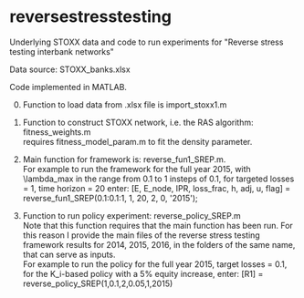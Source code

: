 # reversestresstesting
Underlying STOXX data and code to run experiments for "Reverse stress testing interbank networks"

Data source: STOXX_banks.xlsx

Code implemented in MATLAB.

0. Function to load data from .xlsx file is import_stoxx1.m

1. Function to construct STOXX network, i.e. the RAS algorithm: fitness_weights.m<br />
	requires fitness_model_param.m to fit the density parameter.

2. Main function for framework is: reverse_fun1_SREP.m.<br />For example to run the framework for the full year 2015, with \lambda_max in the range from 0.1 to 1 insteps of 0.1, for targeted losses = 1, time horizon = 20 enter:
[E, E_node, IPR, loss_frac, h, adj, u, flag] = reverse_fun1_SREP(0.1:0.1:1, 1, 20, 2, 0, '2015');

3. Function to run policy experiment: reverse_policy_SREP.m<br /> Note that this function requires that the main function has been run. For this reason I provide the main files of the reverse stress testing framework results for 2014, 2015, 2016, in the folders of the same name, that can serve as inputs.<br /> For example to run the policy for the full year 2015, target losses = 0.1, for the K_i-based policy with a 5% equity increase, enter: [R1] = reverse_policy_SREP(1,0.1,2,0.05,1,2015)
